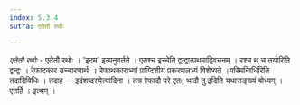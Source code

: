 ```yaml
---
index: 5.3.4
sutra: एतेतौ रथोः

---
```

_एतेतौ रथोः_ - एतेतौ रथोः । 'इदम' इत्यनुवर्तते । एतश्च इच्चेति द्वन्द्वात्प्रथमाद्विवचनम् । रश्च थ् च तयोरिति द्वन्द्वः । रेफादकार उच्चारणार्थः । रेफाथकाराभ्यां प्राग्दिशीयं प्रकरणलभ्यं विशेष्यते ।यस्मिन्विधि॑रिति तदादिविधिः । तदाह — इदंशब्दस्येत्यादिना । तत्र रेफादौ परे एतः, थादौ तु इदिति यथासङ्ख्यं बोध्यम् । एतर्हि । इत्थम् ।